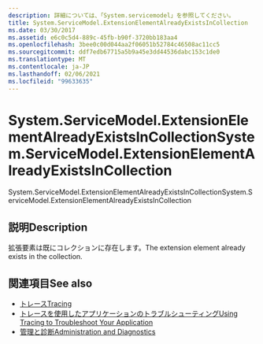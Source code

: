 ```yaml
---
description: 詳細については、「System.servicemodel」を参照してください。
title: System.ServiceModel.ExtensionElementAlreadyExistsInCollection
ms.date: 03/30/2017
ms.assetid: e6c0c5d4-889c-45fb-b90f-3720bb183aa4
ms.openlocfilehash: 3bee0c00d044aa2f06051b52784c46508ac11cc5
ms.sourcegitcommit: ddf7edb67715a5b9a45e3dd44536dabc153c1de0
ms.translationtype: MT
ms.contentlocale: ja-JP
ms.lasthandoff: 02/06/2021
ms.locfileid: "99633635"
---
```

# <a name="systemservicemodelextensionelementalreadyexistsincollection"></a><span data-ttu-id="d368a-103">System.ServiceModel.ExtensionElementAlreadyExistsInCollection</span><span class="sxs-lookup"><span data-stu-id="d368a-103">System.ServiceModel.ExtensionElementAlreadyExistsInCollection</span></span>

<span data-ttu-id="d368a-104">System.ServiceModel.ExtensionElementAlreadyExistsInCollection</span><span class="sxs-lookup"><span data-stu-id="d368a-104">System.ServiceModel.ExtensionElementAlreadyExistsInCollection</span></span>  
  
## <a name="description"></a><span data-ttu-id="d368a-105">説明</span><span class="sxs-lookup"><span data-stu-id="d368a-105">Description</span></span>  

 <span data-ttu-id="d368a-106">拡張要素は既にコレクションに存在します。</span><span class="sxs-lookup"><span data-stu-id="d368a-106">The extension element already exists in the collection.</span></span>  
  
## <a name="see-also"></a><span data-ttu-id="d368a-107">関連項目</span><span class="sxs-lookup"><span data-stu-id="d368a-107">See also</span></span>

- [<span data-ttu-id="d368a-108">トレース</span><span class="sxs-lookup"><span data-stu-id="d368a-108">Tracing</span></span>](index.md)
- [<span data-ttu-id="d368a-109">トレースを使用したアプリケーションのトラブルシューティング</span><span class="sxs-lookup"><span data-stu-id="d368a-109">Using Tracing to Troubleshoot Your Application</span></span>](using-tracing-to-troubleshoot-your-application.md)
- [<span data-ttu-id="d368a-110">管理と診断</span><span class="sxs-lookup"><span data-stu-id="d368a-110">Administration and Diagnostics</span></span>](../index.md)
